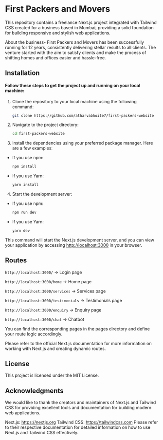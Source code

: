 # First Packers and Movers
This repository contains a freelance Next.js project integrated with Tailwind CSS created for a business based in Mumbai, providing a solid foundation for building responsive and stylish web applications. 

About the business- First Packers and Movers has been successfully running for 12 years, consistently delivering stellar results to all clients. The venture started with the aim to satisfy clients and make the process of shifting homes and offices easier and hassle-free.

## Installation

#### Follow these steps to get the project up and running on your local machine:

1. Clone the repository to your local machine using the following command:

    ```bash
    git clone https://github.com/atharvabhoite7/first-packers-website
    ```
    
2. Navigate to the project directory:

      ```bash
      cd first-packers-website
      ```
  
3. Install the dependencies using your preferred package manager. Here are a few examples:
- If you use npm:

    ```bash
    npm install
    ```

- If you use Yarn:

    ```bash 
    yarn install 
    ```

4. Start the development server:
- If you use npm:

    ```bash 
    npm run dev
    ```

- If you use Yarn:

    ```bash
    yarn dev
    ```

This command will start the Next.js development server, and you can view your application by accessing [http://localhost:3000]([url](http://localhost:3000)) in your browser.


## Routes

```http://localhost:3000/``` -> Login page

```http://localhost:3000/home``` -> Home page

```http://localhost:3000/services``` -> Services page

```http://localhost:3000/testimonials``` -> Testimonials page

```http://localhost:3000/enquiry``` -> Enquiry page

```http://localhost:3000/chat``` -> Chatbot

 You can find the corresponding pages in the pages directory and define your route logic accordingly.

Please refer to the official Next.js documentation for more information on working with Next.js and creating dynamic routes.


## License

This project is licensed under the MIT License.

## Acknowledgments

We would like to thank the creators and maintainers of Next.js and Tailwind CSS for providing excellent tools and documentation for building modern web applications.

Next.js: https://nextjs.org
Tailwind CSS: https://tailwindcss.com
Please refer to their respective documentation for detailed information on how to use Next.js and Tailwind CSS effectively.
